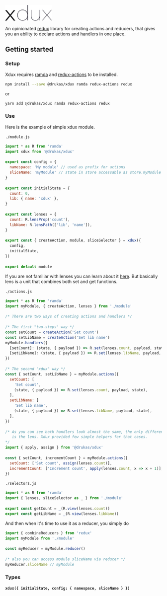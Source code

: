 <img src="./assets/xdux_logo.svg" style="width: 150px; height: 50px"/>
<br />

An opinionated [redux](https://redux.js.org/) library for creating actions and reducers, that gives you an ability to declare actions and handlers in one place.

## Getting started

### Setup

Xdux requires [ramda](https://github.com/ramda/ramda) and [redux-actions](https://github.com/redux-utilities/redux-actions) to be installed.

```bash
npm install --save @drukas/xdux ramda redux-actions redux
```

or

```bash
yarn add @drukas/xdux ramda redux-actions redux
```

### Use

Here is the example of simple xdux module.

`./module.js`

```js
import * as R from 'ramda'
import xdux from '@drukas/xdux'

export const config = {
  namespace: 'My module' // used as prefix for actions
  sliceName: 'myModule' // state in store accessable as store.myModule
}

export const initialState = {
  count: 0,
  lib: { name: 'xdux' },
}

export const lenses = {
  count: R.lensProp('count'),
  libName: R.lensPath(['lib', 'name']),
}

export const { createAction, module, sliceSelector } = xdux({
  config,
  initialState,
})

export default module
```

If you are not familiar with lenses you can learn about it [here](http://randycoulman.com/blog/2016/07/12/thinking-in-ramda-lenses/).
But basically lens is a unit that combines both set and get functions.

`./actions.js`

```js
import * as R from 'ramda'
import myModule, { createAction, lenses } from './module'

/* There are two ways of creating actions and handlers */

/* The first "two-steps" way */
const setCount = createAction('Set count')
const setLibName = createAction('Set lib name')
myModule.handlers({
  [setCount]: (state, { payload }) => R.set(lenses.count, payload, state),
  [setLibName]: (state, { payload }) => R.set(lenses.libName, payload, state),
})

/* The second "xdux" way */
const { setCount, setLibName } = myModule.actions({
  setCount: [
    'Set count',
    (state, { payload }) => R.set(lenses.count, payload, state),
  ],
  setLibName: [
    'Set lib name',
    (state, { payload }) => R.set(lenses.libName, payload, state),
  ],
})

/* As you can see both handlers look almost the same, the only difference
   is the lens. Xdux provided few simple helpers for that cases.
*/
import { apply, assign } from '@drukas/xdux'

const { setCount, incrementCount } = myModule.actions({
  setCount: ['Set count', assign(lenses.count)],
  incrementCount: ['Increment count', apply(lenses.count, x => x + 1)],
})
```

`./selectors.js`

```js
import * as R from 'ramda'
import { lenses, sliceSelector as _ } from './module'

export const getCount = _(R.view(lenses.count))
export const getLibName = _(R.view(lenses.libName))
```

And then when it's time to use it as a reducer, you simply do

```js
import { combineReducers } from 'redux'
import myModule from './module'

const myReducer = myModule.reducer()

/* also you can access module sliceName via reducer */
myReducer.sliceName // myModule
```

### Types

**`xdux({ initialState, config: { namespace, sliceName } })`**
